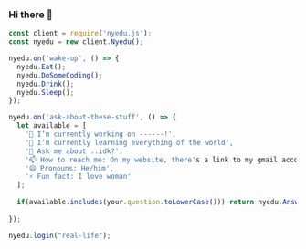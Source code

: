 ### Hi there 👋

<!--
**nyeduHu/nyeduHu** is a ✨ _special_ ✨ repository because its `README.md` (this file) appears on your GitHub profile.
-->
```js
const client = require('nyedu.js');
const nyedu = new client.Nyedu();

nyedu.on('wake-up', () => {
  nyedu.Eat();
  nyedu.DoSomeCoding();
  nyedu.Drink();
  nyedu.Sleep();
});

nyedu.on('ask-about-these-stuff', () => {
  let available = [
    '🔭 I’m currently working on ------!',
    '🌱 I’m currently learning everything of the world',
    '💬 Ask me about ..idk?',
    '📫 How to reach me: On my website, there's a link to my gmail account',
    '😄 Pronouns: He/him',
    '⚡ Fun fact: I love woman'
  ];
  
  if(available.includes(your.question.toLowerCase())) return nyedu.AnswerYourQuestion();
  
});

nyedu.login("real-life");
```


